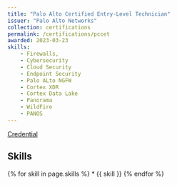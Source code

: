 ```yaml
---
title: "Palo Alto Certified Entry-Level Technician"
issuer: "Palo Alto Networks"
collection: certifications
permalink: /certifications/pccet
awarded: 2023-03-23
skills:
    - Firewalls,
    - Cybersecurity
    - Cloud Security
    - Endpoint Security
    - Palo ALto NGFW
    - Cortex XDR
    - Cortex Data Lake
    - Panorama
    - WildFire
    - PANOS 
---
```


[Credential](https://www.credly.com/badges/f5e5b3ac-9e3b-485b-91b0-6b072e852545/linked_in_profile)

## Skills

{% for skill in page.skills %}
    * {{ skill }}
{% endfor %}
